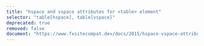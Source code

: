 ```yaml
---
title: "hspace and vspace attributes for <table> element"
selector: "table[hspace], table[vspace]"
deprecated: true
removed: false
document: "https://www.fxsitecompat.dev/docs/2015/hspace-vspace-attributes-on-table-will-no-longer-be-supported/"
---
```


